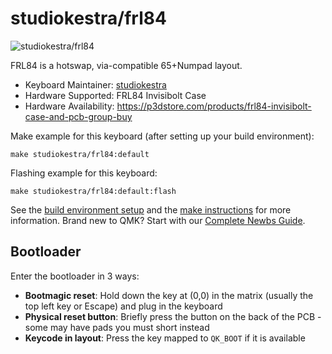 # studiokestra/frl84

![studiokestra/frl84](https://i.imgur.com/XzO7Ly0.png)

FRL84 is a hotswap, via-compatible 65+Numpad layout. 

* Keyboard Maintainer: [studiokestra](https://github.com/studiokestra)
* Hardware Supported: FRL84 Invisibolt Case
* Hardware Availability: https://p3dstore.com/products/frl84-invisibolt-case-and-pcb-group-buy

Make example for this keyboard (after setting up your build environment):

    make studiokestra/frl84:default

Flashing example for this keyboard:

    make studiokestra/frl84:default:flash

See the [build environment setup](https://docs.qmk.fm/#/getting_started_build_tools) and the [make instructions](https://docs.qmk.fm/#/getting_started_make_guide) for more information. Brand new to QMK? Start with our [Complete Newbs Guide](https://docs.qmk.fm/#/newbs).

## Bootloader

Enter the bootloader in 3 ways:

* **Bootmagic reset**: Hold down the key at (0,0) in the matrix (usually the top left key or Escape) and plug in the keyboard
* **Physical reset button**: Briefly press the button on the back of the PCB - some may have pads you must short instead
* **Keycode in layout**: Press the key mapped to `QK_BOOT` if it is available

